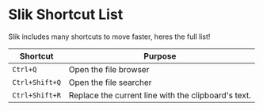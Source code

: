 # Slik Shortcut List
Slik includes many shortcuts to move faster, heres the full list!

| Shortcut | Purpose |
| -------- | ------- |
| `Ctrl+Q` | Open the file browser |
| `Ctrl+Shift+Q` | Open the file searcher |
| `Ctrl+Shift+R` | Replace the current line with the clipboard's text. |
